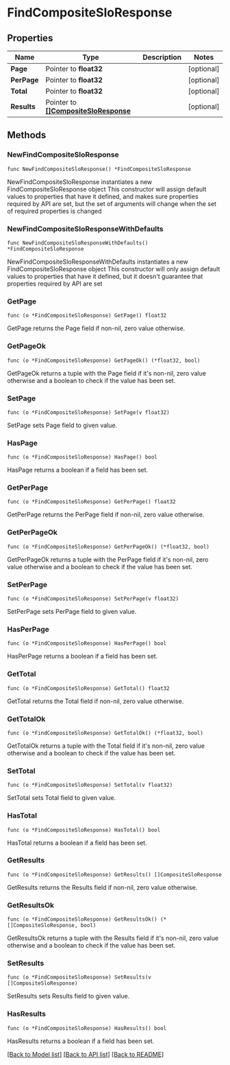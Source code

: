 # FindCompositeSloResponse

## Properties

Name | Type | Description | Notes
------------ | ------------- | ------------- | -------------
**Page** | Pointer to **float32** |  | [optional] 
**PerPage** | Pointer to **float32** |  | [optional] 
**Total** | Pointer to **float32** |  | [optional] 
**Results** | Pointer to [**[]CompositeSloResponse**](CompositeSloResponse.md) |  | [optional] 

## Methods

### NewFindCompositeSloResponse

`func NewFindCompositeSloResponse() *FindCompositeSloResponse`

NewFindCompositeSloResponse instantiates a new FindCompositeSloResponse object
This constructor will assign default values to properties that have it defined,
and makes sure properties required by API are set, but the set of arguments
will change when the set of required properties is changed

### NewFindCompositeSloResponseWithDefaults

`func NewFindCompositeSloResponseWithDefaults() *FindCompositeSloResponse`

NewFindCompositeSloResponseWithDefaults instantiates a new FindCompositeSloResponse object
This constructor will only assign default values to properties that have it defined,
but it doesn't guarantee that properties required by API are set

### GetPage

`func (o *FindCompositeSloResponse) GetPage() float32`

GetPage returns the Page field if non-nil, zero value otherwise.

### GetPageOk

`func (o *FindCompositeSloResponse) GetPageOk() (*float32, bool)`

GetPageOk returns a tuple with the Page field if it's non-nil, zero value otherwise
and a boolean to check if the value has been set.

### SetPage

`func (o *FindCompositeSloResponse) SetPage(v float32)`

SetPage sets Page field to given value.

### HasPage

`func (o *FindCompositeSloResponse) HasPage() bool`

HasPage returns a boolean if a field has been set.

### GetPerPage

`func (o *FindCompositeSloResponse) GetPerPage() float32`

GetPerPage returns the PerPage field if non-nil, zero value otherwise.

### GetPerPageOk

`func (o *FindCompositeSloResponse) GetPerPageOk() (*float32, bool)`

GetPerPageOk returns a tuple with the PerPage field if it's non-nil, zero value otherwise
and a boolean to check if the value has been set.

### SetPerPage

`func (o *FindCompositeSloResponse) SetPerPage(v float32)`

SetPerPage sets PerPage field to given value.

### HasPerPage

`func (o *FindCompositeSloResponse) HasPerPage() bool`

HasPerPage returns a boolean if a field has been set.

### GetTotal

`func (o *FindCompositeSloResponse) GetTotal() float32`

GetTotal returns the Total field if non-nil, zero value otherwise.

### GetTotalOk

`func (o *FindCompositeSloResponse) GetTotalOk() (*float32, bool)`

GetTotalOk returns a tuple with the Total field if it's non-nil, zero value otherwise
and a boolean to check if the value has been set.

### SetTotal

`func (o *FindCompositeSloResponse) SetTotal(v float32)`

SetTotal sets Total field to given value.

### HasTotal

`func (o *FindCompositeSloResponse) HasTotal() bool`

HasTotal returns a boolean if a field has been set.

### GetResults

`func (o *FindCompositeSloResponse) GetResults() []CompositeSloResponse`

GetResults returns the Results field if non-nil, zero value otherwise.

### GetResultsOk

`func (o *FindCompositeSloResponse) GetResultsOk() (*[]CompositeSloResponse, bool)`

GetResultsOk returns a tuple with the Results field if it's non-nil, zero value otherwise
and a boolean to check if the value has been set.

### SetResults

`func (o *FindCompositeSloResponse) SetResults(v []CompositeSloResponse)`

SetResults sets Results field to given value.

### HasResults

`func (o *FindCompositeSloResponse) HasResults() bool`

HasResults returns a boolean if a field has been set.


[[Back to Model list]](../README.md#documentation-for-models) [[Back to API list]](../README.md#documentation-for-api-endpoints) [[Back to README]](../README.md)


